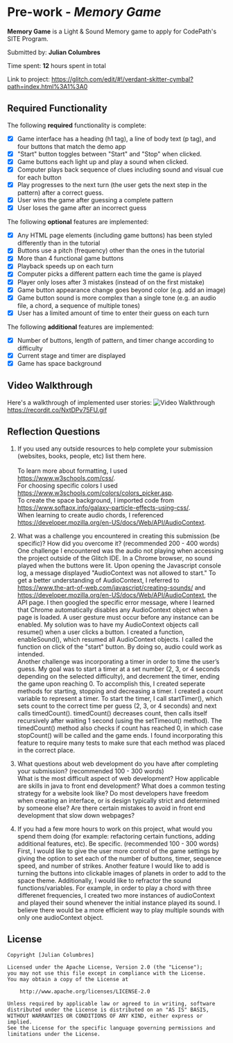 # Pre-work - *Memory Game*

**Memory Game** is a Light & Sound Memory game to apply for CodePath's SITE Program. 

Submitted by: **Julian Columbres**

Time spent: **12** hours spent in total

Link to project: https://glitch.com/edit/#!/verdant-skitter-cymbal?path=index.html%3A1%3A0

## Required Functionality

The following **required** functionality is complete:

* [x] Game interface has a heading (h1 tag), a line of body text (p tag), and four buttons that match the demo app
* [x] "Start" button toggles between "Start" and "Stop" when clicked. 
* [x] Game buttons each light up and play a sound when clicked. 
* [x] Computer plays back sequence of clues including sound and visual cue for each button
* [x] Play progresses to the next turn (the user gets the next step in the pattern) after a correct guess. 
* [x] User wins the game after guessing a complete pattern
* [x] User loses the game after an incorrect guess

The following **optional** features are implemented:

* [x] Any HTML page elements (including game buttons) has been styled differently than in the tutorial
* [x] Buttons use a pitch (frequency) other than the ones in the tutorial
* [x] More than 4 functional game buttons
* [x] Playback speeds up on each turn
* [x] Computer picks a different pattern each time the game is played
* [x] Player only loses after 3 mistakes (instead of on the first mistake)
* [x] Game button appearance change goes beyond color (e.g. add an image)
* [x] Game button sound is more complex than a single tone (e.g. an audio file, a chord, a sequence of multiple tones)
* [x] User has a limited amount of time to enter their guess on each turn

The following **additional** features are implemented:

* [x] Number of buttons, length of pattern, and timer change according to difficulty
* [x] Current stage and timer are displayed 
* [x] Game has space background

## Video Walkthrough

Here's a walkthrough of implemented user stories:
<img src='https://recordit.co/NxtDPv75FU.gif' title='Video Walkthrough' width='' alt='Video Walkthrough' />
https://recordit.co/NxtDPv75FU.gif



## Reflection Questions
1. If you used any outside resources to help complete your submission (websites, books, people, etc) list them here. <br><br>
To learn more about formatting, I used https://www.w3schools.com/css/. <br>
For choosing specific colors I used https://www.w3schools.com/colors/colors_picker.asp. <br>
To create the space background, I imported code from https://www.softaox.info/galaxy-particle-effects-using-css/. <br>
When learning to create audio chords, I referenced https://developer.mozilla.org/en-US/docs/Web/API/AudioContext. <br>

2. What was a challenge you encountered in creating this submission (be specific)? How did you overcome it? (recommended 200 - 400 words) <br>
One challenge I encountered was the audio not playing when accessing the project outside of the Glitch IDE. In a Chrome browser, no sound played when the buttons were lit. Upon opening the Javascript console log, a message displayed "AudioContext was not allowed to start." To get a better understanding of AudioContext, I referred to https://www.the-art-of-web.com/javascript/creating-sounds/ and https://developer.mozilla.org/en-US/docs/Web/API/AudioContext, the API page. I then googled the specific error message, where I learned that Chrome automatically disables any AudioContext object when a page is loaded. A user gesture must occur before any instance can be enabled. My solution was to have my AudioContext objects call resume() when a user clicks a button. I created a function, enableSound(), which resumed all AudioContext objects. I called the function on click of the "start" button. By doing so, audio could work as intended. <br>
Another challenge was incorporating a timer in order to time the user’s guess. My goal was to start a timer at a set number (2, 3, or 4 seconds depending on the selected difficulty), and decrement the timer, ending the game upon reaching 0. To accomplish this, I created seperate methods for starting, stopping and decreasing a timer. I created a count variable to represent a timer. To start the timer, I call startTimer(), which sets count to the correct time per guess (2, 3, or 4 seconds) and next calls timedCount(). timedCount() decreases count, then calls itself recursively after waiting 1 second (using the setTimeout() method). The timedCount() method also checks if count has reached 0, in which case stopCount() will be called and the game ends. I found incorporating this feature to require many tests to make sure that each method was placed in the correct place. <br>


3. What questions about web development do you have after completing your submission? (recommended 100 - 300 words) <br>
What is the most difficult aspect of web development? How applicable are skills in java to front end development? What does a common testing strategy for a website look like? Do most developers have freedom when creating an interface, or is design typically strict and determined by someone else? Are there certain mistakes to avoid in front end development that slow down webpages? <br>


4. If you had a few more hours to work on this project, what would you spend them doing (for example: refactoring certain functions, adding additional features, etc). Be specific. (recommended 100 - 300 words) <br>
First, I would like to give the user more control of the game settings by giving the option to set each of the number of buttons, timer, sequence speed, and number of strikes. Another feature I would like to add is turning the buttons into clickable images of planets in order to add to the space theme. Additionally, I would like to refractor the sound functions/variables. For example, in order to play a chord with three differenet frequencies, I created two more instances of audioContext and played their sound whenever the initial instance played its sound. I believe there would be a more efficient way to play multiple sounds with only one audioContext object. <br>



## License

    Copyright [Julian Columbres]

    Licensed under the Apache License, Version 2.0 (the "License");
    you may not use this file except in compliance with the License.
    You may obtain a copy of the License at

        http://www.apache.org/licenses/LICENSE-2.0

    Unless required by applicable law or agreed to in writing, software
    distributed under the License is distributed on an "AS IS" BASIS,
    WITHOUT WARRANTIES OR CONDITIONS OF ANY KIND, either express or implied.
    See the License for the specific language governing permissions and
    limitations under the License.
